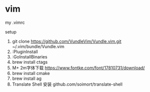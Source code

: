 # vim
my .vimrc

setup

1. git clone https://github.com/VundleVim/Vundle.vim.git ~/.vim/bundle/Vundle.vim
2. :PluginInstall
3. :GoInstallBinaries
4. brew install ctags
5. M+ 2m字体下载 https://www.fontke.com/font/17810731/download/
6. brew install cmake
7. brew install ag
8. Translate Shell 安装 github.com/soimort/translate-shell
